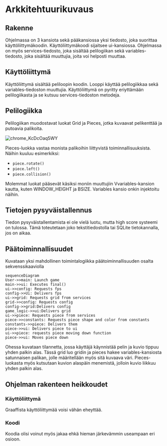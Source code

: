 # Arkkitehtuurikuvaus

## Rakenne
Ohjelmassa on 3 kansiota sekä pääkansiossa yksi tiedosto, joka suorittaa käyttöliittymäkoodin. Käyttöliittymäkoodi sijaitsee ui-kansiossa. Ohjelmassa on myös services-tiedosto, joka sisältää pelilogiikan sekä variables-tiedosto, joka sisältää muuttujia, joita voi helposti muuttaa.

## Käyttöliittymä

Käyttöliittymä sisältää peliloopin koodin. Looppi käyttää pelilogiikkaa sekä variables-tiedoston muuttujia. Käyttöliittymä on pyritty eriyttämään pelilogiikasta ja se kutsuu services-tiedoston metodeja.

## Pelilogiikka
Pelilogiikan muodostavat luokat Grid ja Pieces, jotka kuvaavat pelikenttää ja putoavia palikoita.

![chrome_KcDcOaq5WY](https://user-images.githubusercontent.com/76455740/235766232-512902b5-a757-4343-9549-a5d8752f0e4f.png)

Pieces-luokka vastaa monista palikoihin liittyvistä toiminnallisuuksista. Näihin kuuluu esimerkiksi:

- `piece.rotate()`
- `piece.left()`
- `piece.collision()`

Molemmat luokat pääsevät käsiksi moniin muuttujiin Vvariables-kansion kautta, kuten WINDOW_HEIGHT ja BSIZE. Variables kansio onkin injektoitu näihin.

## Tietojen pysyväistallennus

Tiedon pysyväistallentamista ei ole vielä luotu, mutta high score systeemi on tulossa. Tämä toteutetaan joko tekstitiedostolla tai SQLite tietokannalla, jos on aikaa. 

## Päätoiminnallisuudet

Kuvataan yksi mahdollinen toimintalogiikka päätoiminnallisuuden osalta sekvenssikaaviolla

```mermaid
sequenceDiagram
User->>main: Launch game
main->>ui: Executes final()
ui->>config: Requests fps
config->>Ui: Delivers fps
ui->>grid: Requests grid from services
grid->>config: Requests config
config->>grid:Delivers config
game_logic->>ui:Delivers grid
ui->>piece: Requests piece from services
piece->>constants: Requests piece shape and color from constants
constants->>piece: Delivers them
piece->>ui: Delivers piece to ui
ui->>piece: requests piece moving down function
piece->>ui: Moves piece down
```

Ohessa kuvataan tilannetta, jossa käyttäjä käynnistää pelin ja kuvio tippuu yhden palkin alas. Tässä grid luo gridin ja pieces hakee variables-kansiosta satunnaisen palikan, jolle määritellään myös sitä kuvaava väri. Pieces-luokasta myös kutsutaan kuvion alaspäin menemistä, jolloin kuvio liikkuu yhden palkin alas.

## Ohjelman rakenteen heikkoudet

### Käyttöliittymä

Graaffista käyttöliittymää voisi vähän eheyttää.

### Koodi

Koodia olisi voinut myös jakaa ehkä hieman järkevämmin useampaan eri osioon.
